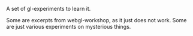 A set of gl-experiments to learn it.

Some are excerpts from webgl-workshop, as it just does not work.
Some are just various experiments on mysterious things.